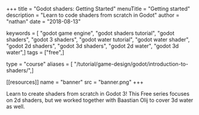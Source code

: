 +++
title = "Godot shaders: Getting Started"
menuTitle = "Getting started"
description = "Learn to code shaders from scratch in Godot"
author = "nathan"
date = "2018-08-13"

keywords = [ "godot game engine", "godot shaders tutorial", "godot shaders", "godot 3 shaders", "godot water tutorial", "godot water shader", "godot 2d shaders", "godot 3d shaders", "godot 2d water", "godot 3d water",]
tags = ["free",]

type = "course"
aliases = [ "/tutorial/game-design/godot/introduction-to-shaders/",]

[[resources]]
name = "banner"
src = "banner.png"
+++

Learn to create shaders from scratch in Godot 3! This Free series focuses on 2d shaders, but we worked together with Baastian Olij to cover 3d water as well.
